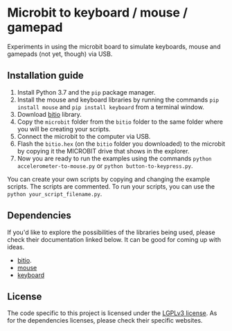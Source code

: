 # Microbit to keyboard / mouse / gamepad

Experiments in using the microbit board to simulate keyboards, mouse and gamepads (not yet, though) via USB.

## Installation guide

1. Install Python 3.7 and the `pip` package manager.
2. Install the mouse and keyboard libraries by running the commands `pip install mouse` and `pip install keyboard` from a terminal window.
3. Download [bitio](https://github.com/whaleygeek/bitio) library.
4. Copy the `microbit` folder from the `bitio` folder to the same folder where you will be creating your scripts.
5. Connect the microbit to the computer via USB.
6. Flash the `bitio.hex` (on the `bitio` folder you downloaded) to the microbit by copying it the MICROBIT drive that shows in the explorer.
7. Now you are ready to run the examples using the commands `python accelerometer-to-mouse.py` or `python button-to-keypress.py`.

You can create your own scripts by copying and changing the example scripts. The scripts are commented. To run your scripts, you can use the `python your_script_filename.py`.

## Dependencies

If you'd like to explore the possibilities of the libraries being used, please check their documentation linked below. It can be good for coming up with ideas.

- [bitio](https://github.com/whaleygeek/bitio).
- [mouse](https://github.com/boppreh/mouse)
- [keyboard](https://github.com/boppreh/keyboard)

## License

The code specific to this project is licensed under the [LGPLv3 license](https://choosealicense.com/licenses/lgpl-3.0/). As for the dependencies licenses, please check their specific websites.